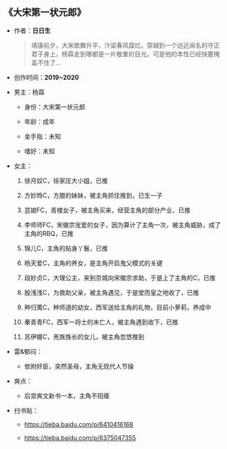 ## 《大宋第一状元郎》

- 作者：**日日生**
  
    > 靖康前夕，大宋歌舞升平，汴梁春风糜烂。穿越到一个远近闻名的守正君子身上，杨霖走到哪都是一片敬重的目光。可是他的本性已经快要掩盖不住了...

- 创作时间：**2019~2020**

- 男主：杨霖

  * 身份：大宋第一状元郎
  
  * 年龄：成年
  * 金手指：未知
  * 嗜好：未知

- 女主：

  1. 徐月奴C，徐家庄大小姐，已推

  2. 方妙玲C，方腊的妹妹，被主角抓住推到，已生一子
  3. 芸娘FC，青楼女子，被主角买来，经营主角的部分产业，已推
  4. 李师师FC，宋徽宗宠爱的女子，因为算计了主角一次，被主角威胁，成了主角的RBQ，已推
  5. 锦儿C，主角的贴身丫鬟，已推
  6. 杨天爱C，主角的养女，是主角开启鬼父模式的关键
  7. 段妙贞C，大理公主，来到京城向宋徽宗求助，于是上了主角的C，已推
  8. 殷浅浅C，为救助父亲，被主角遇见，于是堂而皇之地收了，已推
  9.  种归荑C，种师道的幼女，西军送给主角的礼物，目前小萝莉，养成中
  10. 秦青青FC，西军一将士的未亡人，被主角遇到收下，已推
  11. 苏伊娜C，羌族族长的女儿，被主角忽悠推到

- 雷&郁闷：

  * 依附奸臣，突然圣母，主角无现代人节操

- 爽点：
  
  * 后宫爽文新书一本，主角不阳痿

- 扫书贴：
  
  * <https://tieba.baidu.com/p/6410416168>

  * <https://tieba.baidu.com/p/6375047355>